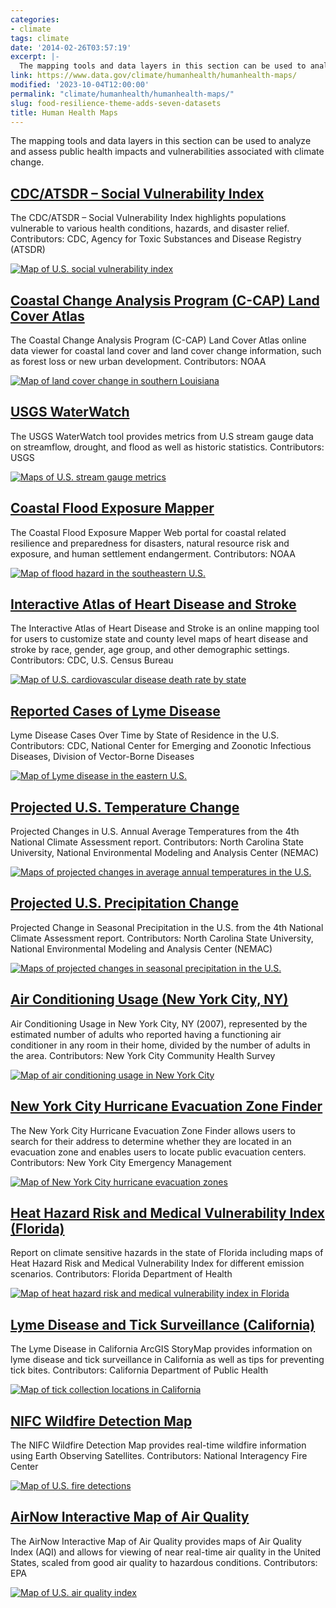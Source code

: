 ```yaml
---
categories:
- climate
tags: climate
date: '2014-02-26T03:57:19'
excerpt: |-
  The mapping tools and data layers in this section can be used to analyze and assess public health impacts and vulnerabilities associated with climate change.
link: https://www.data.gov/climate/humanhealth/humanhealth-maps/
modified: '2023-10-04T12:00:00'
permalink: "climate/humanhealth/humanhealth-maps/"
slug: food-resilience-theme-adds-seven-datasets
title: Human Health Maps
---
```


The mapping tools and data layers in this section can be used to analyze and assess public health impacts and vulnerabilities associated with climate change.

## [CDC/ATSDR – Social Vulnerability Index](https://www.atsdr.cdc.gov/placeandhealth/svi/index.html)

The CDC/ATSDR – Social Vulnerability Index highlights populations vulnerable to various health conditions, hazards, and disaster relief. Contributors: CDC, Agency for Toxic Substances and Disease Registry (ATSDR)

[![Map of U.S. social vulnerability index](https://s3-us-gov-west-1.amazonaws.com/cg-0817d6e3-93c4-4de8-8b32-da6919464e61/Map1_CDC_ATSDR_SVI.png)](https://s3-us-gov-west-1.amazonaws.com/cg-0817d6e3-93c4-4de8-8b32-da6919464e61/Map1_CDC_ATSDR_SVI.png)

## [Coastal Change Analysis Program (C-CAP) Land Cover Atlas](https://coast.noaa.gov/digitalcoast/tools/lca.html)

The Coastal Change Analysis Program (C-CAP) Land Cover Atlas online data viewer for coastal land cover and land cover change information, such as forest loss or new urban development. Contributors: NOAA

[![Map of land cover change in southern Louisiana](https://s3-us-gov-west-1.amazonaws.com/cg-0817d6e3-93c4-4de8-8b32-da6919464e61/Map2_CCAP_LandCoverAtlas.png)](https://s3-us-gov-west-1.amazonaws.com/cg-0817d6e3-93c4-4de8-8b32-da6919464e61/Map2_CCAP_LandCoverAtlas.png)

## [USGS WaterWatch](https://waterwatch.usgs.gov/new/)

The USGS WaterWatch tool provides metrics from U.S stream gauge data on streamflow, drought, and flood as well as historic statistics. Contributors: USGS

[![Maps of U.S. stream gauge metrics](https://s3-us-gov-west-1.amazonaws.com/cg-0817d6e3-93c4-4de8-8b32-da6919464e61/Map3_USGS_WaterWatch.png)](https://s3-us-gov-west-1.amazonaws.com/cg-0817d6e3-93c4-4de8-8b32-da6919464e61/Map3_USGS_WaterWatch.png)

## [Coastal Flood Exposure Mapper](https://www.coast.noaa.gov/floodexposure/#/select)

The Coastal Flood Exposure Mapper Web portal for coastal related resilience and preparedness for disasters, natural resource risk and exposure, and human settlement endangerment. Contributors: NOAA

[![Map of flood hazard in the southeastern U.S.](https://s3-us-gov-west-1.amazonaws.com/cg-0817d6e3-93c4-4de8-8b32-da6919464e61/Map4_Coastal_Flood_Mapper.png)](https://s3-us-gov-west-1.amazonaws.com/cg-0817d6e3-93c4-4de8-8b32-da6919464e61/Map4_Coastal_Flood_Mapper.png)

## [Interactive Atlas of Heart Disease and Stroke](https://www.cdc.gov/dhdsp/maps/atlas/index.htm)

The Interactive Atlas of Heart Disease and Stroke is an online mapping tool for users to customize state and county level maps of heart disease and stroke by race, gender, age group, and other demographic settings. Contributors: CDC, U.S. Census Bureau

[![Map of U.S. cardiovascular disease death rate by state](https://s3-us-gov-west-1.amazonaws.com/cg-0817d6e3-93c4-4de8-8b32-da6919464e61/Map5_Atlas_Heart_Disease.png)](https://s3-us-gov-west-1.amazonaws.com/cg-0817d6e3-93c4-4de8-8b32-da6919464e61/Map5_Atlas_Heart_Disease.png)

## [Reported Cases of Lyme Disease](https://www.cdc.gov/lyme/stats/maps.html?CDC_AA_refVal=https%3A%2F%2Fwww.cdc.gov%2Flyme%2Fstats%2Fmaps%2Fmap2013.html)

Lyme Disease Cases Over Time by State of Residence in the U.S. Contributors: CDC, National Center for Emerging and Zoonotic Infectious Diseases, Division of Vector-Borne Diseases

[![Map of Lyme disease in the eastern U.S.](https://s3-us-gov-west-1.amazonaws.com/cg-0817d6e3-93c4-4de8-8b32-da6919464e61/Map6_Reported_Lyme_Cases.png)](https://s3-us-gov-west-1.amazonaws.com/cg-0817d6e3-93c4-4de8-8b32-da6919464e61/Map6_Reported_Lyme_Cases.png)

## [Projected U.S. Temperature Change](https://nca2018.globalchange.gov/chapter/1#fig-1-3)

Projected Changes in U.S. Annual Average Temperatures from the 4th National Climate Assessment report. Contributors: North Carolina State University, National Environmental Modeling and Analysis Center (NEMAC)

[![Maps of projected changes in average annual temperatures in the U.S.](https://s3-us-gov-west-1.amazonaws.com/cg-0817d6e3-93c4-4de8-8b32-da6919464e61/Map7_US_Temp_Change.png)](https://s3-us-gov-west-1.amazonaws.com/cg-0817d6e3-93c4-4de8-8b32-da6919464e61/Map7_US_Temp_Change.png)

## [Projected U.S. Precipitation Change](https://nca2018.globalchange.gov/chapter/2#fig-2-5)

Projected Change in Seasonal Precipitation in the U.S. from the 4th National Climate Assessment report. Contributors: North Carolina State University, National Environmental Modeling and Analysis Center (NEMAC)

[![Maps of projected changes in seasonal precipitation in the U.S.](https://s3-us-gov-west-1.amazonaws.com/cg-0817d6e3-93c4-4de8-8b32-da6919464e61/Map8_US_Precip_Change.png)](https://s3-us-gov-west-1.amazonaws.com/cg-0817d6e3-93c4-4de8-8b32-da6919464e61/Map8_US_Precip_Change.png)

## [Air Conditioning Usage (New York City, NY)](https://a816-dohbesp.nyc.gov/IndicatorPublic/beta/data-explorer/climate/?id=2104#display=map)

Air Conditioning Usage in New York City, NY (2007), represented by the estimated number of adults who reported having a functioning air conditioner in any room in their home, divided by the number of adults in the area. Contributors: New York City Community Health Survey

[![Map of air conditioning usage in New York City](https://s3-us-gov-west-1.amazonaws.com/cg-0817d6e3-93c4-4de8-8b32-da6919464e61/Map9_Air_Conditioning_NYC.png)](https://s3-us-gov-west-1.amazonaws.com/cg-0817d6e3-93c4-4de8-8b32-da6919464e61/Map9_Air_Conditioning_NYC.png)

## [New York City Hurricane Evacuation Zone Finder](https://maps.nyc.gov/hurricane/#)

The New York City Hurricane Evacuation Zone Finder allows users to search for their address to determine whether they are located in an evacuation zone and enables users to locate public evacuation centers. Contributors: New York City Emergency Management

[![Map of New York City hurricane evacuation zones](https://s3-us-gov-west-1.amazonaws.com/cg-0817d6e3-93c4-4de8-8b32-da6919464e61/Map10_NYC_Hurricane_Evac_Zones.png)](https://s3-us-gov-west-1.amazonaws.com/cg-0817d6e3-93c4-4de8-8b32-da6919464e61/Map10_NYC_Hurricane_Evac_Zones.png)

## [Heat Hazard Risk and Medical Vulnerability Index (Florida)](https://www.floridahealth.gov/environmental-health/climate-and-health/_documents/climate-sensitive-hazards-in-florida-final-report-8.pdf)

Report on climate sensitive hazards in the state of Florida including maps of Heat Hazard Risk and Medical Vulnerability Index for different emission scenarios. Contributors: Florida Department of Health

[![Map of heat hazard risk and medical vulnerability index in Florida](https://s3-us-gov-west-1.amazonaws.com/cg-0817d6e3-93c4-4de8-8b32-da6919464e61/Map11_HeatHaz_MedVI_Florida.png)](https://s3-us-gov-west-1.amazonaws.com/cg-0817d6e3-93c4-4de8-8b32-da6919464e61/Map11_HeatHaz_MedVI_Florida.png)

## [Lyme Disease and Tick Surveillance (California)](https://storymaps.arcgis.com/stories/f64d0c19a3ab42cf90e8ce38397e96e0)

The Lyme Disease in California ArcGIS StoryMap provides information on lyme disease and tick surveillance in California as well as tips for preventing tick bites. Contributors: California Department of Public Health

[![Map of tick collection locations in California](https://s3-us-gov-west-1.amazonaws.com/cg-0817d6e3-93c4-4de8-8b32-da6919464e61/Map12_Lyme_Tick_California.png)](https://s3-us-gov-west-1.amazonaws.com/cg-0817d6e3-93c4-4de8-8b32-da6919464e61/Map12_Lyme_Tick_California.png)

## [NIFC Wildfire Detection Map](https://maps.nwcg.gov/sa/#/%3F/39.8212/-96.2709/4)

The NIFC Wildfire Detection Map provides real-time wildfire information using Earth Observing Satellites. Contributors: National Interagency Fire Center

[![Map of U.S. fire detections](https://s3-us-gov-west-1.amazonaws.com/cg-0817d6e3-93c4-4de8-8b32-da6919464e61/Map13_NIFC_Wildfire_Detection.png)](https://s3-us-gov-west-1.amazonaws.com/cg-0817d6e3-93c4-4de8-8b32-da6919464e61/Map13_NIFC_Wildfire_Detection.png)

## [AirNow Interactive Map of Air Quality](https://gispub.epa.gov/airnow/)

The AirNow Interactive Map of Air Quality provides maps of Air Quality Index (AQI) and allows for viewing of near real-time air quality in the United States, scaled from good air quality to hazardous conditions. Contributors: EPA

[![Map of U.S. air quality index](https://s3-us-gov-west-1.amazonaws.com/cg-0817d6e3-93c4-4de8-8b32-da6919464e61/Map14_AirNow_AirQuality.png)](https://s3-us-gov-west-1.amazonaws.com/cg-0817d6e3-93c4-4de8-8b32-da6919464e61/Map14_AirNow_AirQuality.png)